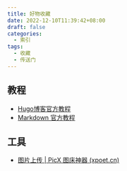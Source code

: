 ```yaml
---
title: 好物收藏
date: 2022-12-10T11:39:42+08:00
draft: false
categories:
  - 索引
tags:
  - 收藏
  - 传送门
---
```


## 教程
- [Hugo博客官方教程](https://gohugo.io/getting-started/quick-start/)
- [Markdown 官方教程](https://markdown.com.cn/basic-syntax/)
## 工具
- [图片上传 | PicX 图床神器 (xpoet.cn)](https://picx.xpoet.cn/#/upload)